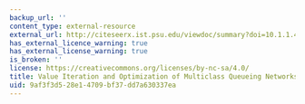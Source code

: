 ```yaml
---
backup_url: ''
content_type: external-resource
external_url: http://citeseerx.ist.psu.edu/viewdoc/summary?doi=10.1.1.42.8423
has_external_licence_warning: true
has_external_license_warning: true
is_broken: ''
license: https://creativecommons.org/licenses/by-nc-sa/4.0/
title: Value Iteration and Optimization of Multiclass Queueing Networks
uid: 9af3f3d5-28e1-4709-bf37-dd7a630337ea
---
```


